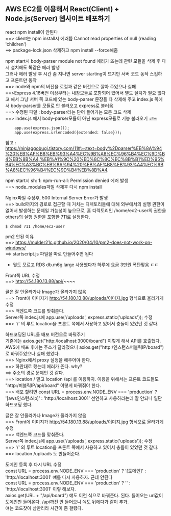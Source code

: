 ## AWS EC2를 이용해서 React(Client) + Node.js(Server) 웹사이트 배포하기

react npm install이 안된다 <br>
==> client는 npm install시 에러뜸 Cannot read properties of null (reading 'children')<br>
==> package-lock.json 삭제하고 npm install --force해줌<br>

npm start시 body-parser module not found 에러가 뜨는데 관련 모듈을 삭제 후 다시 설치해도 똑같은 에러 발생<br>
그러나 에러 발생 후 시간 좀 지나면 server starting이 뜨지만 서버 코드 동작 스킵하고 프론트만 동작<br>
==> node와 npm의 버전을 로컬과 같은 버전으로 깔아 주었으나 실패<br>
==>Express 4.16버전 이상부터는 내장모듈로 포함되어 있어서 별도 설치가 필요 없다고 해서 그냥 서버 쪽 코드에 있는 body-parser 문장들 다 삭제해 주고 index.js 쪽에서 body-parser를 모듈로 안 불러오고 express로 불러옴<br>
==> 수정된 파일 : body-parser라는 단어 들어가는 모든 코드 삭제<br>
==> index.js 에서 body-parser모듈이 아닌 express모듈로 기능 불러오기 코드<br>
```
    app.use(express.json());
    app.use(express.urlencoded({extended: false}));
```
참고 : https://ninjaggobugi.tistory.com/11#:~:text=body%2Dparser%EB%8A%94%20%EB%AF%B8%EB%93%A4%EC%9B%A8%EC%96%B4%EC%9D%B4%EB%8B%A4,%EB%A1%9C%20%ED%8C%8C%EC%8B%B1%ED%95%B4%EC%A3%BC%EB%8A%94%20%EB%AF%B8%EB%93%A4%EC%9B%A8%EC%96%B4%EC%9D%B4%EB%8B%A4. <br>

npm start시 sh: 1: npm-run-all: Permission denied 에러 발생<br>
==> node_modules파일 삭제후 다시 npm install<br>

Nginx파일 수정후, 500 Internal Server Error가 발생<br>
==> build까지의 경로로 접근할 때 거치는 디렉토리들에 대해 외부에서의 실행 권한이 없어서 발생하는 문제일 가능성이 높으므로, 홈 디렉토리인 /home/ec2-user의 권한을 others의 실행 권한을 포함한 711로 설정한다.<br>
```
$ chmod 711 /home/ec2-user
```

pm2 안된 이유 <br>
==> https://mulder21c.github.io/2020/04/10/pm2-does-not-work-on-windows/<br>
==> startscript.js 파일을 따로 만들어주면 된다<br>

+ 뭣도 모르고 RDS db.m6g.large 사용했다가 하루에 요금 3만원 폭탄맞음 ㄷㄷ  <br>

Front쪽 URL 수정<br>
==> http://54.180.13.88/api/~~~~ <br>

글은 잘 안올라가나 Image가 올라가지 않음<br>
==> Front에 이미지가 http://54.180.13.88/uploads/이미지.jpg 형식으로 올라가게 수정<br>
==> 백엔드쪽 코드를 맞춰준다. <br>
        Server쪽 index.js에 app.use('/uploads', express.static('uploads')); 수정<br>
==> '/' 의 루트 location을 프론트 쪽에서 사용하고 있어서 충돌이 있었던 것 같다.<br>

하드코딩된 URL들 배포 버전으로 바꿔주기<br>
기존에는 axios.get("http:/localhost:3000/board") 이렇게 해서 API를 호출했다.<br>
AWS에 배포 후에는 주소가 달라졌으니 axios.get("http:/인스턴스퍼블릭IP/board")로 바꿔주었으나 실패 했었다.<br>
==> Nginx에서 proxy 설정을 해주어야 한다.<br>
==> 하란대로 했는데 에러가 뜬다. why?<br>
==> 주소의 경로 문제인 것 같다.<br>
==> location / 말고 location /api 를 이용하자. 이용을 위해서는 프론트 코드들도 "http:/퍼블릭IP/api/board" 이렇게 바꿔줘야 한다.<br>
==> 배포 할려면 const URL = process.env.NODE_ENV === 'production' ? '[aws인스턴스ip]' : 'http://localhost:3001' 선언하고 사용하라는데 잘 안되니 일단 하드코딩 했다.<br>

글은 잘 안올라가나 Image가 올라가지 않음<br>
==> Front에 이미지가 http://54.180.13.88/uploads/이미지.jpg 형식으로 올라가게 수정<br>
==> 백엔드쪽 코드를 맞춰준다. <br>
        Server쪽 index.js에 app.use('/uploads', express.static('uploads')); 수정<br>
==> '/' 의 루트 location을 프론트 쪽에서 사용하고 있어서 충돌이 있었던 것 같다.<br>
==> location /uploads 도 만들어준다.<br>

도메인 등록 후 다시 URL 수정<br>
const URL = process.env.NODE_ENV === 'production' ? '[도메인]' : 'http://localhost:3001' 얘를 다시 사용하자. 근데 안된다<br>
const URL = process.env.NODE_ENV === 'production' ? '' : 'http://localhost:3001' 이렇 해보자. <br>
axios.get(URL + "/api/board") 얘도 이런 식으로 바꿔준다. 된다. 들어오는 url값이 도메인만 들어온다. /api까진 안 들어오니 얘도 뒤에다가 같이 추가.<br>
얘는 코드찾아 삼만리라 시간이 좀 걸렸다.<br>

